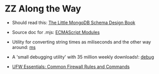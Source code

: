 # ZZ Along the Way

- Should read this: [The Little MongoDB Schema Design Book](http://learnmongodbthehardway.com/schema/)

- Source doc for .mjs: [ECMAScript Modules](https://nodejs.org/api/esm.html#esm_ecmascript_modules)

- Utility for converting string times as miliseconds and the other way around: [ms](https://github.com/zeit/ms)

- A 'small debugging utility' with 35 million weekly downloads!: [debug](https://www.npmjs.com/package/debug)

- [UFW Essentials: Common Firewall Rules and Commands](https://www.digitalocean.com/community/tutorials/ufw-essentials-common-firewall-rules-and-commands)


